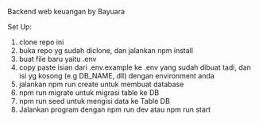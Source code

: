 Backend web keuangan by Bayuara

Set Up:
1. clone repo ini
2. buka repo yg sudah diclone, dan jalankan npm install
3. buat file baru yaitu .env
4. copy paste isian dari .env.example ke .env yang sudah dibuat tadi, dan isi yg kosong (e.g DB_NAME, dll) dengan environment anda
5. jalankan npm run create untuk membuat database
6. npm run migrate untuk migrasi table ke DB
7. npm run seed untuk mengisi data ke Table DB
8. Jalankan program dengan npm run dev atau npm run start
